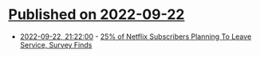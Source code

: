 # [Published on 2022-09-22](index.md)

* [2022-09-22, 21:22:00](https://entertainment.slashdot.org/story/22/09/22/1849200/25-of-netflix-subscribers-planning-to-leave-service-survey-finds?utm_source=rss1.0mainlinkanon&utm_medium=feed) - [25% of Netflix Subscribers Planning To Leave Service, Survey Finds](https://entertainment.slashdot.org/story/22/09/22/1849200/25-of-netflix-subscribers-planning-to-leave-service-survey-finds?utm_source=rss1.0mainlinkanon&utm_medium=feed)
